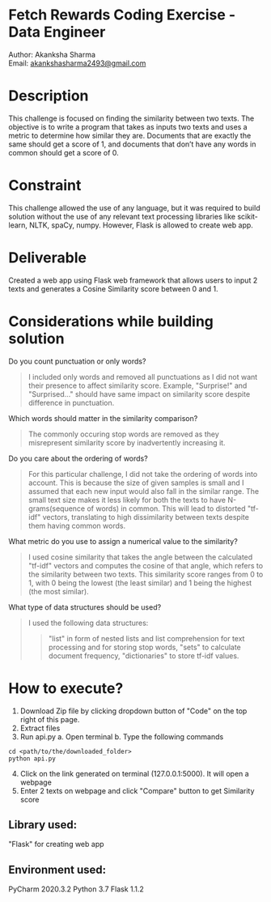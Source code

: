 # Fetch Rewards Coding Exercise - Data Engineer
Author: Akanksha Sharma <br/>
Email:   akankshasharma2493@gmail.com <br/>


# Description
This challenge is focused on finding the similarity between two texts. The objective is to write a program that takes as inputs two texts and uses a metric to determine how similar they are. Documents that are exactly the same should get a score of 1, and documents that don’t have any words in common should get a score of 0.

# Constraint
This challenge allowed the use of any language, but it was required to build solution without the use of any relevant text processing libraries like scikit-learn, NLTK, spaCy, numpy. However, Flask is allowed to create web app.

# Deliverable
Created a web app using Flask web framework that allows users to input 2 texts and generates a Cosine Similarity score between 0 and 1.

# Considerations while building solution
Do you count punctuation or only words?
> I included only words and removed all punctuations as I did not want their presence to affect similarity score. Example, "Surprise!" and "Surprised..." should have same impact on similarity score despite difference in punctuation. 

Which words should matter in the similarity comparison?
> The commonly occuring stop words are removed as they misrepresent similarity score by inadvertently increasing it. 

Do you care about the ordering of words?
> For this particular challenge, I did not take the ordering of words into account. This is because the size of given samples is small and I assumed that each new input would also fall in the similar range. The small text size makes it less likely for both the texts to have N-grams(sequence of words) in common. This will lead to distorted "tf-idf" vectors, translating to high dissimilarity between texts despite them having common words. 
    
What metric do you use to assign a numerical value to the similarity?
> I used cosine similarity that takes the angle between the calculated "tf-idf" vectors and computes the cosine of that angle, which refers to the similarity between two texts. This similarity score ranges from 0 to 1, with 0 being the lowest (the least similar) and 1 being the highest (the most similar).

What type of data structures should be used?
> I used the following data structures:
>> "list" in form of nested lists and list comprehension for text processing and for storing stop words, 
>> "sets" to calculate document frequency, 
>> "dictionaries" to store tf-idf values.

# How to execute?
1. Download Zip file by clicking dropdown button of "Code" on the top right of this page.
2. Extract files
3. Run api.py 
a. Open terminal
b. Type the following commands
```
cd <path/to/the/downloaded_folder>
python api.py
```
4. Click on the link generated on terminal (127.0.0.1:5000). It will open a webpage
5. Enter 2 texts on webpage and click "Compare" button to get Similarity score 

## Library used: 
"Flask" for creating web app

## Environment used:
PyCharm 2020.3.2 
Python 3.7
Flask 1.1.2



